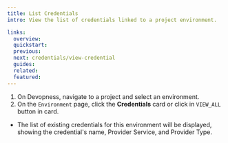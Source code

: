```yaml
---
title: List Credentials
intro: View the list of credentials linked to a project environment.

links:
  overview:
  quickstart:
  previous:
  next: credentials/view-credential
  guides:
  related:
  featured:
---
```


1. On Devopness, navigate to a project and select an environment.
1. On the `Environment` page, click the **Credentials** card or click in `VIEW_ALL` button in card.

  - The list of existing credentials for this environment will be displayed, showing the credential's name, Provider Service, and Provider Type.